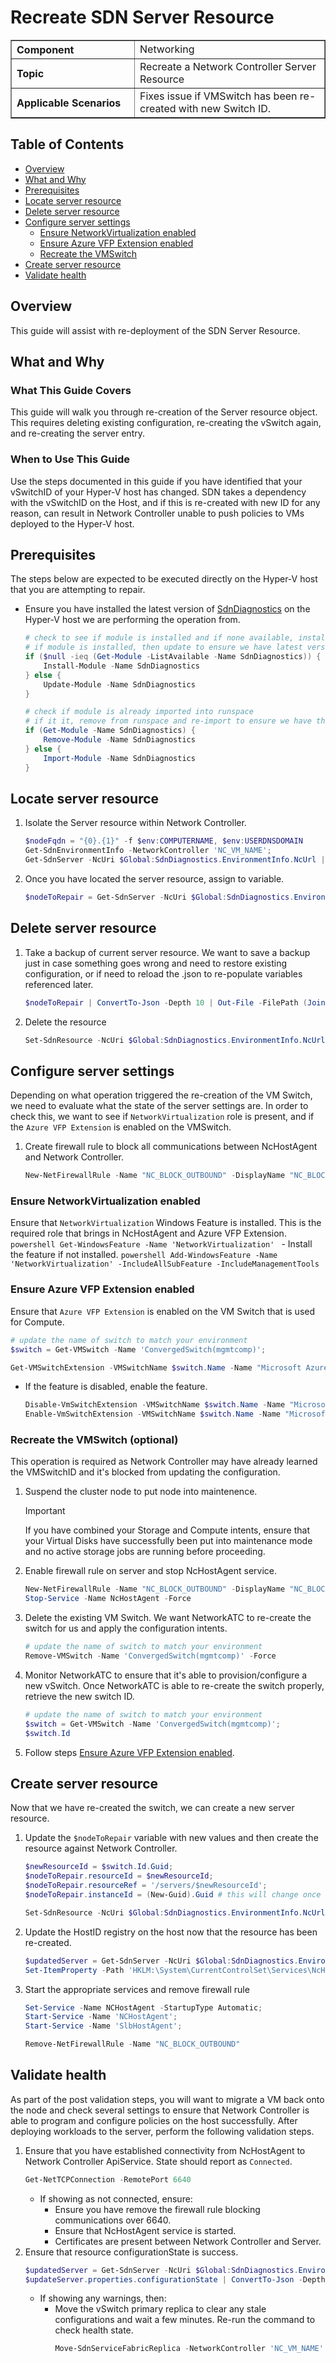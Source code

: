 # Recreate SDN Server Resource

<table border="1" cellpadding="6" cellspacing="0" style="border-collapse:collapse; margin-bottom:1em;">
  <tr>
    <th style="text-align:left; width: 180px;">Component</th>
    <td>Networking</td>
  </tr>
  <tr>
    <th style="text-align:left; width: 180px;">Topic</th>
    <td>Recreate a Network Controller Server Resource</td>
  </tr>
  <tr>
    <th style="text-align:left; width: 180px;">Applicable Scenarios</th>
    <td>Fixes issue if VMSwitch has been re-created with new Switch ID.</td>
  </tr>
</table>

## Table of Contents
- [Overview](#overview)
- [What and Why](#what-and-why)
- [Prerequisites](#prerequisites)
- [Locate server resource](#locate-server-resource)
- [Delete server resource](#delete-server-resource)
- [Configure server settings](#configure-server-settings)
  - [Ensure NetworkVirtualization enabled](#ensure-networkvirtualization-enabled)
  - [Ensure Azure VFP Extension enabled](#ensure-azure-vfp-extension-enabled)
  - [Recreate the VMSwitch](#recreate-the-vmswitch-optional)
- [Create server resource](#create-server-resource)
- [Validate health](#validate-health)

## Overview

This guide will assist with re-deployment of the SDN Server Resource.

## What and Why

### What This Guide Covers

This guide will walk you through re-creation of the Server resource object. This requires deleting existing configuration, re-creating the vSwitch again, and re-creating the server entry.

### When to Use This Guide

Use the steps documented in this guide if you have identified that your vSwitchID of your Hyper-V host has changed. 
SDN takes a dependency with the vSwitchID on the Host, and if this is re-created with new ID for any reason, can result in Network Controller unable to push policies to VMs deployed to the Hyper-V host.

## Prerequisites
The steps below are expected to be executed directly on the Hyper-V host that you are attempting to repair.

- Ensure you have installed the latest version of [SdnDiagnostics](https://learn.microsoft.com/en-us/azure/azure-local/manage/sdn-log-collection#install-the-sdn-diagnostics-powershell-module-on-the-client-computer) on the Hyper-V host we are performing the operation from.
    ```powershell
    # check to see if module is installed and if none available, install from PSGallery
    # if module is installed, then update to ensure we have latest version
    if ($null -ieq (Get-Module -ListAvailable -Name SdnDiagnostics)) {
        Install-Module -Name SdnDiagnostics
    } else {
        Update-Module -Name SdnDiagnostics
    }
    
    # check if module is already imported into runspace
    # if it it, remove from runspace and re-import to ensure we have the latest version loaded
    if (Get-Module -Name SdnDiagnostics) {
        Remove-Module -Name SdnDiagnostics
    } else {
        Import-Module -Name SdnDiagnostics
    }
    ```

## Locate server resource
1. Isolate the Server resource within Network Controller.
    ```powershell
    $nodeFqdn = "{0}.{1}" -f $env:COMPUTERNAME, $env:USERDNSDOMAIN
    Get-SdnEnvironmentInfo -NetworkController 'NC_VM_NAME';
    Get-SdnServer -NcUri $Global:SdnDiagnostics.EnvironmentInfo.NcUrl | Where-Object { $_.properties.connections.managementaddresses -match $nodeFqdn }
    ```
2. Once you have located the server resource, assign to variable.
    ```powershell
    $nodeToRepair = Get-SdnServer -NcUri $Global:SdnDiagnostics.EnvironmentInfo.NcUrl -ResourceID 'RESOURCE_ID'
    ```

## Delete server resource
1. Take a backup of current server resource. We want to save a backup just in case something goes wrong and need to restore existing configuration, or if need to reload the .json to re-populate variables referenced later.
    ```powershell
    $nodeToRepair | ConvertTo-Json -Depth 10 | Out-File -FilePath (Join-Path -Path (Get-SdnWorkingDirectory) -ChildPath "$($nodeToRepair.InstanceID).json")
    ```
1. Delete the resource
    ```powershell
    Set-SdnResource -NcUri $Global:SdnDiagnostics.EnvironmentInfo.NcUrl -ResourceRef $nodeToRepair.ResourceRef -OperationType Delete
    ```

## Configure server settings 
Depending on what operation triggered the re-creation of the VM Switch, we need to evaluate what the state of the server settings are. In order to check this, we want to see if `NetworkVirtualization` role is present, and if the `Azure VFP Extension` is enabled on the VMSwitch.
1. Create firewall rule to block all communications between NcHostAgent and Network Controller. 
    ```powershell
    New-NetFirewallRule -Name "NC_BLOCK_OUTBOUND" -DisplayName "NC_BLOCK_OUTBOUND" -Profile Any -RemotePort 6640 -Direction Outbound -Protocol TCP -Action Block
    ```

### Ensure NetworkVirtualization enabled
Ensure that `NetworkVirtualization` Windows Feature is installed. This is the required role that brings in NcHostAgent and Azure VFP Extension.
    ```powershell
    Get-WindowsFeature -Name 'NetworkVirtualization'
    ```
    - Install the feature if not installed.
      ```powershell
      Add-WindowsFeature -Name 'NetworkVirtualization' -IncludeAllSubFeature -IncludeManagementTools
      ```

### Ensure Azure VFP Extension enabled
Ensure that `Azure VFP Extension` is enabled on the VM Switch that is used for Compute.
   ```powershell
   # update the name of switch to match your environment
   $switch = Get-VMSwitch -Name 'ConvergedSwitch(mgmtcomp)';

   Get-VMSwitchExtension -VMSwitchName $switch.Name -Name "Microsoft Azure VFP Switch Extension" 
   ```
   - If the feature is disabled, enable the feature.
     ```powershell
     Disable-VmSwitchExtension -VMSwitchName $switch.Name -Name "Microsoft Windows Filtering Platform";
     Enable-VmSwitchExtension -VMSwitchName $switch.Name -Name "Microsoft Azure VFP Switch Extension" 
     ```

### Recreate the VMSwitch (optional)
This operation is required as Network Controller may have already learned the VMSwitchID and it's blocked from updating the configuration. 

1. Suspend the cluster node to put node into maintenence.
   > [!IMPORTANT]
   > If you have combined your Storage and Compute intents, ensure that your Virtual Disks have successfully been put into maintenance mode and no active storage jobs are running before proceeding.
1. Enable firewall rule on server and stop NcHostAgent service.
    ```powershell
    New-NetFirewallRule -Name "NC_BLOCK_OUTBOUND" -DisplayName "NC_BLOCK_OUTBOUND" -Profile Any -RemotePort 6640 -Direction Outbound -Protocol TCP -Action Block;
    Stop-Service -Name NcHostAgent -Force
    ```
1. Delete the existing VM Switch. We want NetworkATC to re-create the switch for us and apply the configuration intents.
    ```powershell
    # update the name of switch to match your environment
    Remove-VMSwitch -Name 'ConvergedSwitch(mgmtcomp)' -Force
    ```
1. Monitor NetworkATC to ensure that it's able to provision/configure a new vSwitch. Once NetworkATC is able to re-create the switch properly, retrieve the new switch ID.
    ```powershell
    # update the name of switch to match your environment
    $switch = Get-VMSwitch -Name 'ConvergedSwitch(mgmtcomp)';
    $switch.Id
    ```
1. Follow steps [Ensure Azure VFP Extension enabled](#ensure-azure-vfp-extension-enabled).

## Create server resource
Now that we have re-created the switch, we can create a new server resource.
1. Update the `$nodeToRepair` variable with new values and then create the resource against Network Controller.
    ```powershell
    $newResourceId = $switch.Id.Guid;
    $nodeToRepair.resourceId = $newResourceId;
    $nodeToRepair.resourceRef = '/servers/$newResourceId';
    $nodeToRepair.instanceId = (New-Guid).Guid # this will change once we put to NC which is expected;

    Set-SdnResource -NcUri $Global:SdnDiagnostics.EnvironmentInfo.NcUrl -ResourceRef $nodeToRepair.resourceRef -OperationType Add -Object $nodeToRepair
    ```
1. Update the HostID registry on the host now that the resource has been re-created.
    ```powershell
    $updatedServer = Get-SdnServer -NcUri $Global:SdnDiagnostics.EnvironmentInfo.NcUrl -ResourceRef $nodeToRepair.ResourceRef;
    Set-ItemProperty -Path 'HKLM:\System\CurrentControlSet\Services\NcHostAgent\Parameters' -Name 'HostId' -Value $updatedServer.InstanceID -Force -ErrorAction Stop
    ```
1. Start the appropriate services and remove firewall rule
   ```powershell
   Set-Service -Name NCHostAgent -StartupType Automatic;
   Start-Service -Name 'NCHostAgent';
   Start-Service -Name 'SlbHostAgent';

   Remove-NetFirewallRule -Name "NC_BLOCK_OUTBOUND"
   ```

## Validate health
As part of the post validation steps, you will want to migrate a VM back onto the node and check several settings to ensure that Network Controller is able to program and configure policies on the host successfully. After deploying workloads to the server, perform the following validation steps.

1. Ensure that you have established connectivity from NcHostAgent to Network Controller ApiService. State should report as `Connected`.
   ```powershell
   Get-NetTCPConnection -RemotePort 6640
   ```
   - If showing as not connected, ensure:
     - Ensure you have remove the firewall rule blocking communications over 6640.
     - Ensure that NcHostAgent service is started. 
     - Certificates are present between Network Controller and Server.
1. Ensure that resource configurationState is success.
   ```powershell
   $updatedServer = Get-SdnServer -NcUri $Global:SdnDiagnostics.EnvironmentInfo.NcUrl -ResourceRef $nodeToRepair.ResourceRef;
   $updateServer.properties.configurationState | ConvertTo-Json -Depth 10
   ```
   - If showing any warnings, then:
     - Move the vSwitch primary replica to clear any stale configurations and wait a few minutes. Re-run the command to check health state.
       ```powershell
       Move-SdnServiceFabricReplica -NetworkController 'NC_VM_NAME' -ServiceTypeName VSwitchService
       ```

